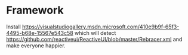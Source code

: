 # Framework

Install https://visualstudiogallery.msdn.microsoft.com/410e9b9f-65f3-4495-b68e-15567e543c58 which will detect https://github.com/reactiveui/ReactiveUI/blob/master/Rebracer.xml and make everyone happier.
